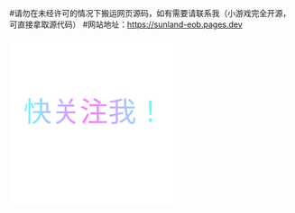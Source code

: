 #请勿在未经许可的情况下搬运网页源码，如有需要请联系我（小游戏完全开源，可直接拿取源代码）
#网站地址：https://sunland-eob.pages.dev


<img src="https://raw.githubusercontent.com/ikun-1145/xixi/main/follow.svg" width="300" />
